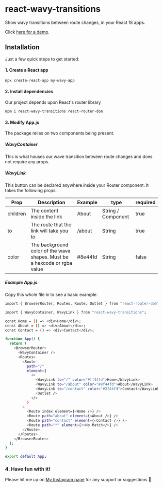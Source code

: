# react-wavy-transitions

Show wavy transitions between route changes, in your React 18 apps.

Click [here for a demo](https://waves.frontendjoe.com/).

## Installation

Just a few quick steps to get started:

#### 1. Create a React app

```sh
npx create-react-app my-wavy-app
```

#### 2. Install dependencies

Our project depends upon React's router library

```sh
npm i react-wavy-transitions react-router-dom
```

#### 3. Modify App.js

The package relies on two components being present.

##### WavyContainer

This is what houses our wave transition between route changes and does not require any props.

##### WavyLink

This button can be declared anywhere inside your Router component.
It takes the following props:

| Prop     | Description                                                              | Example | type               | required |
| -------- | ------------------------------------------------------------------------ | ------- | ------------------ | -------- |
| children | The content inside the link                                              | About   | String / Component | true     |
| to       | The route that the link will take you to                                 | /about  | String             | true     |
| color    | The background color of the wave shapes. Must be a hexcode or rgba value | #8e44fd | String             | false    |

##### Example App.js

Copy this whole file in to see a basic example:

```sh
import { BrowserRouter, Routes, Route, Outlet } from "react-router-dom";

import { WavyContainer, WavyLink } from "react-wavy-transitions";

const Home = () => <div>Home</div>;
const About = () => <div>About</div>;
const Contact = () => <div>Contact</div>;

function App() {
  return (
    <BrowserRouter>
      <WavyContainer />
      <Routes>
        <Route
          path="/"
          element={
            <>
              <WavyLink to="/" color="#ff44fd">Home</WavyLink>
              <WavyLink to="/about" color="#8f44fd">About</WavyLink>
              <WavyLink to="/contact" color="#2f44fd">Contact</WavyLink>
              <Outlet />
            </>
          }
        >
          <Route index element={<Home />} />
          <Route path="about" element={<About />} />
          <Route path="contact" element={<Contact />} />
          <Route path="*" element={<>No Match</>} />
        </Route>
      </Routes>
    </BrowserRouter>
  );
}

export default App;
```

### 4. Have fun with it!

Please hit me up on [My Instagram page](https://instagram.com/frontendjoe) for any support or suggestions 🙂
